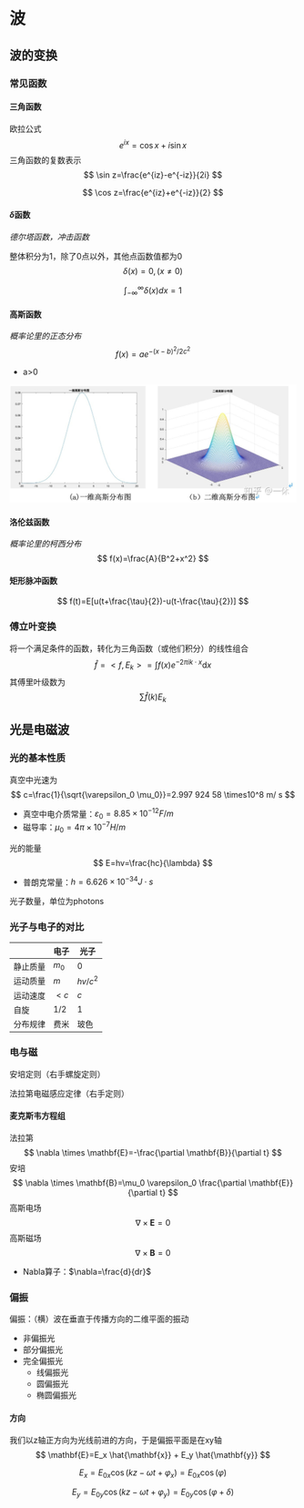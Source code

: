 # 波

## 波的变换

### 常见函数

#### 三角函数

欧拉公式
$$
e^{ix}=\cos x + i\sin x
$$
三角函数的复数表示
$$
\sin z=\frac{e^{iz}-e^{-iz}}{2i}
$$

$$
\cos z=\frac{e^{iz}+e^{-iz}}{2}
$$



#### $\delta$函数

*德尔塔函数，冲击函数*

整体积分为1，除了0点以外，其他点函数值都为0
$$
\delta(x)=0,(x\ne0)
$$

$$
\int^{\infty}_{-\infty}\delta(x)dx=1
$$

#### 高斯函数

*概率论里的正态分布*
$$
f(x)=ae^{-(x-b)^2/2c^2}
$$

- a>0

![高斯函数](Image/高斯函数.jpg)

#### 洛伦兹函数

*概率论里的柯西分布*
$$
f(x)=\frac{A}{B^2+x^2}
$$


#### 矩形脉冲函数

$$
f(t)=E[u(t+\frac{\tau}{2})-u(t-\frac{\tau}{2})]
$$



### 傅立叶变换

将一个满足条件的函数，转化为三角函数（或他们积分）的线性组合
$$
\hat{f}=<f,E_k>=\int f(x)e^{-2\pi i k\cdot x}\mathrm{d}x
$$
其傅里叶级数为
$$
\sum\hat{f}(k)E_k
$$

## 光是电磁波

### 光的基本性质

真空中光速为
$$
c=\frac{1}{\sqrt{\varepsilon_0 \mu_0}}=2.997 924 58 \times10^8 m/ s
$$

- 真空中电介质常量：$\varepsilon_0=8.85\times 10^{-12}F/m$
- 磁导率：$\mu_0=4\pi\times10^{-7}H/m$

光的能量
$$
E=hv=\frac{hc}{\lambda}
$$

- 普朗克常量：$h=6.626\times 10^{-34}J\cdot s$

光子数量，单位为photons

### 光子与电子的对比

|          | 电子  | 光子     |
| -------- | ----- | -------- |
| 静止质量 | $m_0$ | 0        |
| 运动质量 | $m$   | $hv/c^2$ |
| 运动速度 | $<c$  | $c$      |
| 自旋     | 1/2   | 1        |
| 分布规律 | 费米  | 玻色     |

### 电与磁

安培定则（右手螺旋定则）

法拉第电磁感应定律（右手定则）

#### 麦克斯韦方程组

法拉第
$$
\nabla \times \mathbf{E}=-\frac{\partial \mathbf{B}}{\partial t}
$$
安培
$$
\nabla \times \mathbf{B}=\mu_0 \varepsilon_0 \frac{\partial \mathbf{E}}{\partial t}
$$
高斯电场
$$
\nabla \times \mathbf{E}=0
$$
高斯磁场
$$
\nabla \times \mathbf{B}=0
$$

- Nabla算子：$\nabla=\frac{d}{dr}$

### 偏振

偏振：（横）波在垂直于传播方向的二维平面的振动

- 非偏振光
- 部分偏振光
- 完全偏振光
  - 线偏振光
  - 圆偏振光
  - 椭圆偏振光

#### 方向

我们以z轴正方向为光线前进的方向，于是偏振平面是在xy轴
$$
\mathbf{E}=E_x \hat{\mathbf{x}} + E_y \hat{\mathbf{y}}
$$

$$
E_x=E_{0x}\cos (kz-\omega t + \varphi_x)=E_{0x}\cos (\varphi)
$$

$$
E_y=E_{0y}\cos (kz-\omega t + \varphi_y)=E_{0y}\cos (\varphi + \delta)
$$

